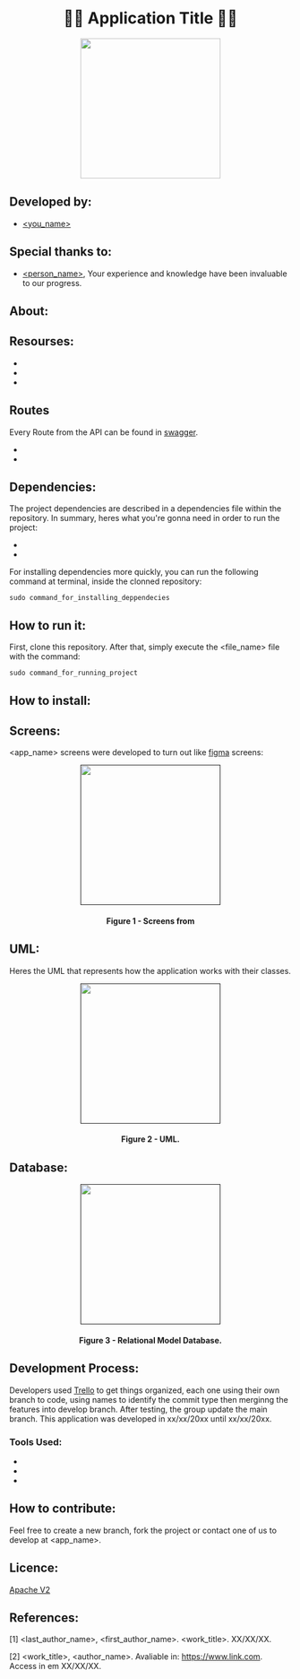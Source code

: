 <h1 align="center">🧑‍💻 Application Title 🧑‍💻</h1>

<div align="center">
	<a href="link_for_webite">
	<img height = "250em" src = "" />
    </a>
</div>

## Developed by:
- [<you_name>](https://github.com/<profile_username>)

## Special thanks to:
- [<person_name>](https://github.com/<profile_username>), Your experience and knowledge have been invaluable to our progress.


## About:


## Resourses:

- 
- 
- 

## Routes
Every Route from the API can be found in [swagger](). 

-
-

## Dependencies:

The project dependencies are described in a dependencies file within the repository. In summary, heres what you're gonna need in order to run the project:

- 
- 

For installing dependencies more quickly, you can run the following command at terminal, inside the clonned repository:

    sudo command_for_installing_deppendecies

## How to run it:

First, clone this repository. After that, simply execute the <file_name> file with the command:

    sudo command_for_running_project

## How to install:

## Screens:

<app_name> screens were developed to turn out like [figma](link_for_figma) screens:

<div align="center">
	<a href="">
	<img height = "250em" src = "" />
    </a>
</div>
<h4 align="center">Figure 1 - Screens from <app_name> </h4>


## UML:

Heres the UML that represents how the application works with their classes.

<div align="center">
	<a href="">
	<img height = "250em" src = "" />
    </a>
</div>
<h4 align="center">Figure 2 - <app_name> UML.</h4>


## Database:

<div align="center">
	<a href="">
	<img height = "250em" src = "" />
    </a>
</div>

<h4 align="center">Figure 3 - Relational Model Database.</h4>

## Development Process:

Developers used [Trello]() to get things organized, each one using their own branch to code, using names to identify the commit type then merginng the features into develop branch. After testing, the group update the main branch. This application was developed in xx/xx/20xx until xx/xx/20xx.

### Tools Used:

- 
- 
- 

## How to contribute:

Feel free to create a new branch, fork the project or contact one of us to develop at <app_name>.

## Licence:

[Apache V2](https://choosealicense.com/licenses/apache-2.0/)

## References:
	
[1] <last_author_name>, <first_author_name>. <work_title>. XX/XX/XX.
	
[2] <work_title>, <author_name>. Avaliable in: <https://www.link.com>. Access in em XX/XX/XX.
